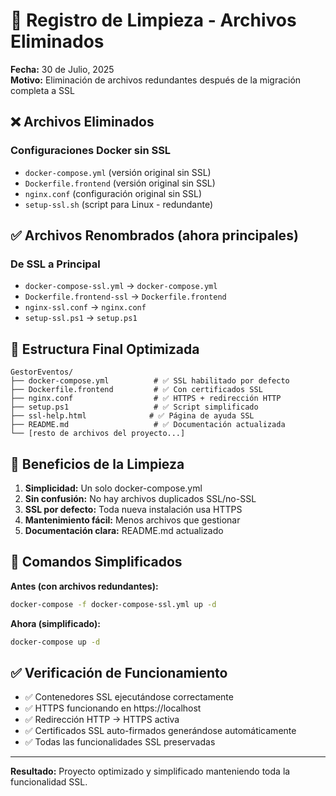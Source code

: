 # 🧹 Registro de Limpieza - Archivos Eliminados

**Fecha:** 30 de Julio, 2025  
**Motivo:** Eliminación de archivos redundantes después de la migración completa a SSL

## ❌ Archivos Eliminados

### Configuraciones Docker sin SSL
- `docker-compose.yml` (versión original sin SSL)
- `Dockerfile.frontend` (versión original sin SSL)
- `nginx.conf` (configuración original sin SSL)
- `setup-ssl.sh` (script para Linux - redundante)

## ✅ Archivos Renombrados (ahora principales)

### De SSL a Principal
- `docker-compose-ssl.yml` → `docker-compose.yml`
- `Dockerfile.frontend-ssl` → `Dockerfile.frontend`
- `nginx-ssl.conf` → `nginx.conf`
- `setup-ssl.ps1` → `setup.ps1`

## 📁 Estructura Final Optimizada

```
GestorEventos/
├── docker-compose.yml          # ✅ SSL habilitado por defecto
├── Dockerfile.frontend         # ✅ Con certificados SSL
├── nginx.conf                  # ✅ HTTPS + redirección HTTP
├── setup.ps1                   # ✅ Script simplificado
├── ssl-help.html              # ✅ Página de ayuda SSL
├── README.md                   # ✅ Documentación actualizada
└── [resto de archivos del proyecto...]
```

## 🎯 Beneficios de la Limpieza

1. **Simplicidad:** Un solo docker-compose.yml
2. **Sin confusión:** No hay archivos duplicados SSL/no-SSL
3. **SSL por defecto:** Toda nueva instalación usa HTTPS
4. **Mantenimiento fácil:** Menos archivos que gestionar
5. **Documentación clara:** README.md actualizado

## 🚀 Comandos Simplificados

**Antes (con archivos redundantes):**
```bash
docker-compose -f docker-compose-ssl.yml up -d
```

**Ahora (simplificado):**
```bash
docker-compose up -d
```

## ✅ Verificación de Funcionamiento

- ✅ Contenedores SSL ejecutándose correctamente
- ✅ HTTPS funcionando en https://localhost
- ✅ Redirección HTTP → HTTPS activa
- ✅ Certificados SSL auto-firmados generándose automáticamente
- ✅ Todas las funcionalidades SSL preservadas

---

**Resultado:** Proyecto optimizado y simplificado manteniendo toda la funcionalidad SSL.
